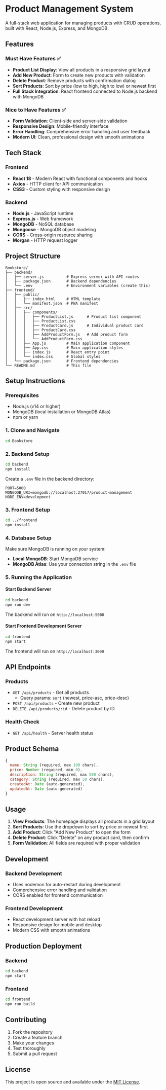 # Product Management System

A full-stack web application for managing products with CRUD operations, built with React, Node.js, Express, and MongoDB.

## Features

### Must Have Features ✅
- **Product List Display**: View all products in a responsive grid layout
- **Add New Product**: Form to create new products with validation
- **Delete Product**: Remove products with confirmation dialog
- **Sort Products**: Sort by price (low to high, high to low) or newest first
- **Full Stack Integration**: React frontend connected to Node.js backend with MongoDB

### Nice to Have Features ✅
- **Form Validation**: Client-side and server-side validation
- **Responsive Design**: Mobile-friendly interface
- **Error Handling**: Comprehensive error handling and user feedback
- **Modern UI**: Clean, professional design with smooth animations

## Tech Stack

### Frontend
- **React 18** - Modern React with functional components and hooks
- **Axios** - HTTP client for API communication
- **CSS3** - Custom styling with responsive design

### Backend
- **Node.js** - JavaScript runtime
- **Express.js** - Web framework
- **MongoDB** - NoSQL database
- **Mongoose** - MongoDB object modeling
- **CORS** - Cross-origin resource sharing
- **Morgan** - HTTP request logger

## Project Structure

```
Bookstore/
├── backend/
│   ├── server.js          # Express server with API routes
│   ├── package.json       # Backend dependencies
│   └── .env               # Environment variables (create this)
├── frontend/
│   ├── public/
│   │   ├── index.html     # HTML template
│   │   └── manifest.json  # PWA manifest
│   ├── src/
│   │   ├── components/
│   │   │   ├── ProductList.js      # Product list component
│   │   │   ├── ProductList.css
│   │   │   ├── ProductCard.js      # Individual product card
│   │   │   ├── ProductCard.css
│   │   │   ├── AddProductForm.js   # Add product form
│   │   │   └── AddProductForm.css
│   │   ├── App.js         # Main application component
│   │   ├── App.css        # Main application styles
│   │   ├── index.js       # React entry point
│   │   └── index.css      # Global styles
│   └── package.json       # Frontend dependencies
└── README.md              # This file
```

## Setup Instructions

### Prerequisites
- Node.js (v14 or higher)
- MongoDB (local installation or MongoDB Atlas)
- npm or yarn

### 1. Clone and Navigate
```bash
cd Bookstore
```

### 2. Backend Setup
```bash
cd backend
npm install
```

Create a `.env` file in the backend directory:
```env
PORT=5000
MONGODB_URI=mongodb://localhost:27017/product-management
NODE_ENV=development
```

### 3. Frontend Setup
```bash
cd ../frontend
npm install
```

### 4. Database Setup
Make sure MongoDB is running on your system:
- **Local MongoDB**: Start MongoDB service
- **MongoDB Atlas**: Use your connection string in the `.env` file

### 5. Running the Application

#### Start Backend Server
```bash
cd backend
npm run dev
```
The backend will run on `http://localhost:5000`

#### Start Frontend Development Server
```bash
cd frontend
npm start
```
The frontend will run on `http://localhost:3000`

## API Endpoints

### Products
- `GET /api/products` - Get all products
  - Query params: `sort` (newest, price-asc, price-desc)
- `POST /api/products` - Create new product
- `DELETE /api/products/:id` - Delete product by ID

### Health Check
- `GET /api/health` - Server health status

## Product Schema

```javascript
{
  name: String (required, max 100 chars),
  price: Number (required, min 0),
  description: String (required, max 500 chars),
  category: String (required, max 50 chars),
  createdAt: Date (auto-generated),
  updatedAt: Date (auto-generated)
}
```

## Usage

1. **View Products**: The homepage displays all products in a grid layout
2. **Sort Products**: Use the dropdown to sort by price or newest first
3. **Add Product**: Click "Add New Product" to open the form
4. **Delete Product**: Click "Delete" on any product card, then confirm
5. **Form Validation**: All fields are required with proper validation

## Development

### Backend Development
- Uses nodemon for auto-restart during development
- Comprehensive error handling and validation
- CORS enabled for frontend communication

### Frontend Development
- React development server with hot reload
- Responsive design for mobile and desktop
- Modern CSS with smooth animations

## Production Deployment

### Backend
```bash
cd backend
npm start
```

### Frontend
```bash
cd frontend
npm run build
```

## Contributing

1. Fork the repository
2. Create a feature branch
3. Make your changes
4. Test thoroughly
5. Submit a pull request

## License

This project is open source and available under the [MIT License](LICENSE).
